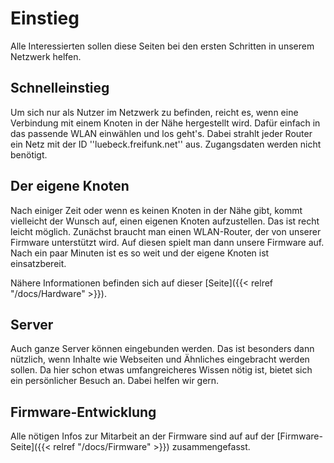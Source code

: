 # Einstieg

Alle Interessierten sollen diese Seiten bei den ersten Schritten in unserem Netzwerk helfen.

## Schnelleinstieg

Um sich nur als Nutzer im Netzwerk zu befinden, reicht es, wenn eine Verbindung mit einem Knoten in der Nähe hergestellt wird. Dafür einfach in das passende WLAN einwählen und los geht's. Dabei strahlt jeder Router ein Netz mit der ID ''luebeck.freifunk.net'' aus. Zugangsdaten werden nicht benötigt.

## Der eigene Knoten

Nach einiger Zeit oder wenn es keinen Knoten in der Nähe gibt, kommt vielleicht der Wunsch auf, einen eigenen Knoten aufzustellen. Das ist recht leicht möglich. Zunächst braucht man einen WLAN-Router, der von unserer Firmware unterstützt wird. Auf diesen spielt man dann unsere Firmware auf. Nach ein paar Minuten ist es so weit und der eigene Knoten ist einsatzbereit.

Nähere Informationen befinden sich auf dieser [Seite]({{< relref "/docs/Hardware" >}}).

## Server

Auch ganze Server können eingebunden werden. Das ist besonders dann nützlich, wenn Inhalte wie Webseiten und Ähnliches eingebracht werden sollen. Da hier schon etwas umfangreicheres Wissen nötig ist, bietet sich ein persönlicher Besuch an. Dabei helfen wir gern. 

## Firmware-Entwicklung

Alle nötigen Infos zur Mitarbeit an der Firmware sind auf auf der [Firmware-Seite]({{< relref "/docs/Firmware" >}}) zusammengefasst.
